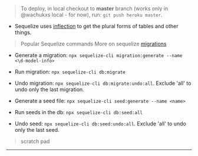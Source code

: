 > To deploy, in local checkout to **master** branch (works only in @wachukxs local - for now), run: `git push heroku master`.

* Sequelize uses [inflection](https://sequelize.org/docs/v6/core-concepts/model-basics/#table-name-inference) to get the plural forms of tables and other things.

> Popular Sequelize commands
More on sequelize [migrations](https://sequelize.org/docs/v6/other-topics/migrations/)
* Generate a migration: `npx sequelize-cli migration:generate --name <\d-model-info>`
* Run migration: `npx sequelize-cli db:migrate`
* Undo migration: `npx sequelize-cli db:migrate:undo:all`. Exclude 'all' to undo only the last migration.
* Generate a seed file: `npx sequelize-cli seed:generate --name <name>`

* Run seeds in the db: `npx sequelize-cli db:seed:all`
* Undo seed: `npx sequelize-cli db:seed:undo:all`. Exclude 'all' to undo only the last seed.


> scratch pad

---

